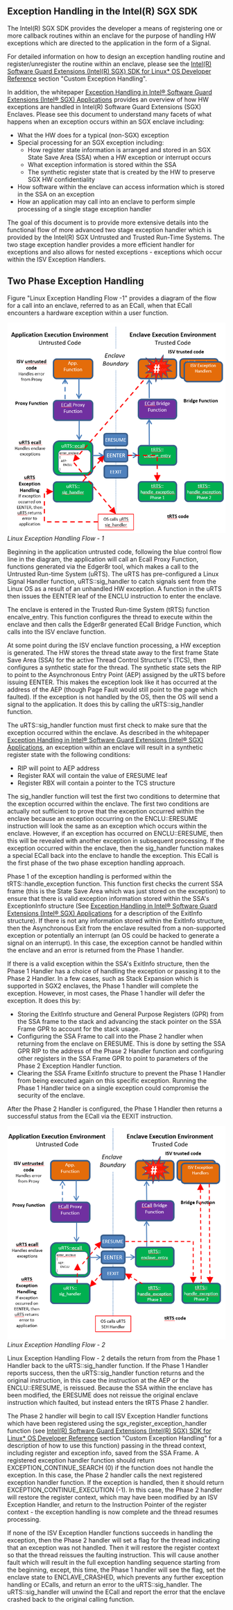Exception Handling in the Intel(R) SGX SDK
------------------------------------------
The Intel(R) SGX SDK provides the developer a means of registering one or more callback routines within an enclave for the purpose of handling HW exceptions which are directed to the application in the form of a Signal.

For detailed information on how to design an exception handling routine and register/unregister the routine within an enclave, please see the [Intel(R) Software Guard Extensions (Intel(R) SGX) SDK for Linux* OS Developer Reference](https://download.01.org/intel-sgx/sgx-linux/2.9.1/docs/Intel_SGX_Developer_Reference_Linux_2.9.1_Open_Source.pdf) section "Custom Exception Handling".

In addition, the whitepaper [Exception Handling in Intel® Software
Guard Extensions (Intel® SGX)
Applications](https://software.intel.com/content/www/us/en/develop/download/exception-handling-in-intel-software-guard-extensions-applications.html?wapkw=SGX%20exception) provides an overview of how HW exceptions are handled in Intel(R) Software Guard Extensions (SGX) Enclaves.  Please see this document to understand many facets of what happens when an exception occurs within an SGX enclave including:
* What the HW does for a typical (non-SGX) exception
* Special processing for an SGX exception including:
  * How register state information is arranged and stored in an SGX State Save Area (SSA) when a HW exception or interrupt occurs
  * What exception information is stored within the SSA
  * The synthetic register state that is created by the HW to preserve SGX HW confidentiality
* How software within the enclave can access information which is stored in the SSA on an exception
* How an application may call into an enclave to perform simple processing of a single stage exception handler

The goal of this document is to provide more extensive details into the functional flow of more advanced two stage exception handler which is provided by the Intel(R) SGX Untrusted and Trusted Run-Time Systems.  The two stage exception handler provides a more efficient handler for exceptions and also allows for nested exceptions - exceptions which occur within the ISV Exception Handlers.

## Two Phase Exception Handling

Figure "Linux Exception Handling Flow -1" provides a diagram of the flow for a call into an enclave, referred to as an ECall, when that ECall encounters a hardware exception within a user function.  

![Linux Exception Handling ](images/ExceptionHandlingDiagram.PNG  )*Linux Exception Handling Flow - 1*

Beginning in the application untrusted code, following the blue control flow line in the diagram, the application will call an Ecall Proxy Function, functions generated via the Edger8r tool, which makes a call to the Untrusted Run-time System (uRTS).  The uRTS has pre-configured a Linux Signal Handler function, uRTS::sig_handler to catch signals sent from the Linux OS as a result of an unhandled HW exception.  A function in the uRTS then issues the EENTER leaf of the ENCLU instruction to enter the enclave.

The enclave is entered in the Trusted Run-time System (tRTS) function encalve_entry.  This function configures the thread to execute within the enclave and then calls the Edger8r generated ECall Bridge Function, which calls into the ISV enclave function.

At some point during the ISV enclave function processing, a HW exception is generated.  The HW stores the thread state away to the first frame State Save Area (SSA) for the active Thread Control Structure's (TCS), then configures a synthetic state for the thread.  The synthetic state sets the RIP to point to the Asynchronous Entry Point (AEP) assigned by the uRTS before issuing EENTER.  This makes the exception look like it has occurred at the address of the AEP (though Page Fault would still point to the page which faulted).  If the exception is not handled by the OS, then the OS will send a signal to the application.  It does this by calling the uRTS::sig_handler function.

The uRTS::sig_handler function must first check to make sure that the exception occurred within the enclave. As described in the whitepaper [Exception Handling in Intel® Software
Guard Extensions (Intel® SGX)
Applications](https://software.intel.com/content/www/us/en/develop/download/exception-handling-in-intel-software-guard-extensions-applications.html?wapkw=SGX%20exception), an exception within an enclave will result in a synthetic register state with the following conditions:
* RIP will point to AEP address
* Register RAX will contain the value of ERESUME leaf
* Register RBX will contain a pointer to the TCS structure 

The sig_handler function will test the first two conditions to determine that the exception occurred within the enclave.  The first two conditions are actually not sufficient to prove that the exception occurred within the enclave because an exception occurring on the ENCLU::ERESUME instruction will look the same as an exception which occurs within the enclave.  However, if an exception has occurred on ENCLU::ERESUME, then this will be revealed with another exception in subsequent processing.  If the exception occurred within the enclave, then the sig_handler function makes a special ECall back into the enclave to handle the exception.  This ECall is the first phase of the two phase exception handling approach.

Phase 1 of the exception handling is performed within the tRTS::handle_exception function.  This function first checks the current SSA frame (this is the State Save Area which was just stored on the exception) to ensure that there is valid exception information stored within the SSA's ExceptionInfo structure (See [Exception Handling in Intel® Software
Guard Extensions (Intel® SGX)
Applications](https://software.intel.com/content/www/us/en/develop/download/exception-handling-in-intel-software-guard-extensions-applications.html?wapkw=SGX%20exception) for a description of the ExitInfo structure).  If there is not any information stored within the ExitInfo structure, then the Asynchronous Exit from the enclave resulted from a non-supported exception or potentially an interrupt (an OS could be hacked to generate a signal on an interrupt).  In this case, the exception cannot be handled within the enclave and an error is returned from the Phase 1 handler.  

If there is a valid exception within the SSA's ExitInfo structure, then the Phase 1 Handler has a choice of handling the exception or passing it to the Phase 2 Handler.  In a few cases, such as Stack Expansion which is supported in SGX2 enclaves, the Phase 1 handler will complete the exception.  However, in most cases, the Phase 1 handler will defer the exception.  It does this by:
* Storing the ExitInfo structure and General Purpose Registers (GPR) from the SSA frame to the stack and advancing the stack pointer on the SSA Frame GPR to account for the stack usage.
* Configuring the SSA Frame to call into the Phase 2 handler when returning from the enclave on ERESUME.  This is done by setting the SSA GPR RIP to the address of the Phase 2 Handler function and configuring other registers in the SSA Frame GPR to point to parameters of the Phase 2 Exception Handler function.
* Clearing the SSA Frame ExitInfo structure to prevent the Phase 1 Handler from being executed again on this specific exception.  Running the Phase 1 Handler twice on a single exception could compromise the security of the enclave.

After the Phase 2 Handler is configured, the Phase 1 Handler then returns a successful status from the ECall via the EEXIT instruction.

![Linux Exception Handling ](images/ExceptionHandlingDiagram-2.PNG  )*Linux Exception Handling Flow - 2*

Linux Exception Handling Flow - 2 details the return from from the Phase 1 Handler back to the uRTS::sig_handler function.  If the Phase 1 Handler reports success, then the uRTS::sig_handler function returns and the original instruction, in this case the instruction at the AEP or the ENCLU::ERESUME, is reissued.  Because the SSA within the enclave has been modified, the ERESUME does not reissue the original enclave instruction which faulted, but instead enters the tRTS Phase 2 handler.

The Phase 2 handler will begin to call ISV Exception Handler functions which have been registered using the sgx_register_exception_handler function (see [Intel(R) Software Guard Extensions (Intel(R) SGX) SDK for Linux* OS Developer Reference](https://download.01.org/intel-sgx/sgx-linux/2.9.1/docs/Intel_SGX_Developer_Reference_Linux_2.9.1_Open_Source.pdf) section "Custom Exception Handling" for a description of how to use this function) passing in the thread context, including register and exception info, saved from the SSA Frame.   A registered exception handler function should return EXCEPTION_CONTINUE_SEARCH (0) if the function does not handle the exception.  In this case, the Phase 2 handler calls the next registered exception handler function.  If the exception is handled, then it should return EXCEPTION_CONTINUE_EXECUTION (-1).  In this case, the Phase 2 handler will restore the register context, which may have been modified by an ISV Exception Handler, and return to the Instruction Pointer of the register context - the exception handling is now complete and the thread resumes processing.

If none of the ISV Exception Handler functions succeeds in handling the exception, then the Phase 2 handler will set a flag for the thread indicating that an exception was not handled.  Then it will restore the register context so that the thread reissues the faulting instruction.  This will cause another fault which will result in the full exception handling sequence starting from the beginning, except, this time, the Phase 1 handler will see the flag, set the enclave state to ENCLAVE_CRASHED, which prevents any further exception handling or ECalls, and return an error to the uRTS::sig_handler.  The uRTS::sig_handler will unwind the ECall and report the error that the enclave crashed back to the original calling function. 